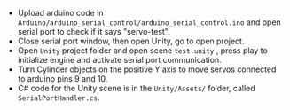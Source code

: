 *  Upload arduino code in `Arduino/arduino_serial_control/arduino_serial_control.ino` and open serial port to check if it says "servo-test". 
*  Close serial port window, then open Unity, go to open project.
*  Open `Unity` project folder and open scene `test.unity` , press play to initialize engine and activate serial port communication.
*  Turn Cylinder objects on the positive Y axis to move servos connected to arduino pins 9 and 10.
*  C# code for the Unity scene is in the `Unity/Assets/` folder, called `SerialPortHandler.cs`.
